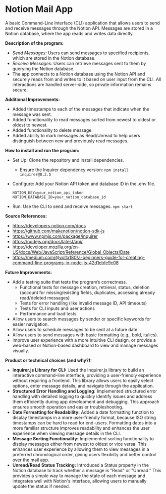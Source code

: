 # Notion Mail App
A basic Command-Line Interface (CLI) application that allows users to send and receive messages through the Notion API. Messages are stored in a Notion database, where the app reads and writes data directly.

**Description of the program:**
- _Send Messages:_ Users can send messages to specified recipients, which are stored in the Notion database.
- _Receive Messages:_ Users can retrieve messages sent to them by querying the Notion database.
- The app connects to a Notion database using the Notion API and securely reads from and writes to it based on user input from the CLI. All interactions are handled server-side, so private information remains secure.

**Additional Improvements:**
- Added timestamps to each of the messages that indicate when the message was sent.
- Added functionality to read messages sorted from newest to oldest or oldest to newest.
- Added functionality to delete message.
- Added ability to mark messages as Read/Unread to help users distinguish between new and previously read messages.

**How to install and run the program:**
- Set Up: Clone the repository and install dependencies.
  - Ensure the Inquirer dependency version: ````npm install inquirer@8.2.5````
- Configure: Add your Notion API token and database ID in the .env file.

  ````NOTION_KEY=your_notion_api_token````
  ````NOTION_DATABASE_ID=your_notion_database_id````
- Run: Use the CLI to send and receive messages.  ````npm start````

**Source References:**
- https://developers.notion.com/docs
- https://github.com/makenotion/notion-sdk-js
- https://www.npmjs.com/package/inquirer
- https://nodejs.org/docs/latest/api/
- https://developer.mozilla.org/en-US/docs/Web/JavaScript/Reference/Global_Objects/Date
- https://medium.com/@voltx180/a-beginners-guide-for-creating-command-line-programs-in-node-js-42d1ebfe9c08 

**Future Improvements:**
- Add a testing suite that tests the program’s correctness.
  - Functional tests for message creation, retrieval, status, deletion (account for missing/existing fields, duplicates, accessing already read/deleted messages)
  - Tests for error handling (like invalid message ID, API timeouts)
  - Tests for CLI inputs and user actions
  - Performance and load tests
- Allow users to search messages by sender or specific keywords for easier navigation.
- Allow users to schedule messages to be sent at a future date.
- Allow users to send messages with basic formatting (e.g., bold, italics).
- Improve user experience with a more intuitive CLI design, or provide a web-based or Notion-based dashboard to view and manage messages visually.

**Product or technical choices (and why?):**
- **Inquirer.js Library for CLI:** Used the Inquirer.js library to build an interactive command-line interface, providing a user-friendly experience without requiring a frontend. This library allows users to easily select options, enter message details, and navigate through the application.
- **Structured Error Handling and Logging:** Implemented structured error handling with detailed logging to quickly identify issues and address them efficiently during app development and debugging. This approach ensures smooth operation and easier troubleshooting.
- **Date Formatting for Readability:** Added a date formatting function to display timestamps in a more user-friendly format, because ISO string timestamps can be hard to read for end-users. Formatting dates into a more familiar structure improves readability and enhances the user experience when viewing message details in the CLI.
- **Message Sorting Functionality:** Implemented sorting functionality to display messages either from newest to oldest or vice versa. This enhances user experience by allowing them to view messages in a preferred chronological order, giving users flexibilty and better control over the mail app.
- **Unread/Read Status Tracking:** Introduced a Status property in the Notion database to track whether a message is "Read" or "Unread." This provides a simple way to manage the state of each message and integrates well with Notion's interface, allowing users to manually update the status if needed.

